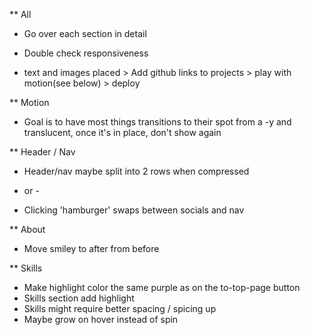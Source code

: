 ** All
* Go over each section in detail
* Double check responsiveness

* text and images placed > Add github links to projects > play with motion(see below) > deploy

** Motion
* Goal is to have most things transitions to their spot from a -y and translucent, once it's in place, don't show again

** Header / Nav
* Header/nav maybe split into 2 rows when compressed
- or -
* Clicking 'hamburger' swaps between socials and nav

** About
* Move smiley to after from before

** Skills
* Make highlight color the same purple as on the to-top-page button
* Skills section add highlight
* Skills might require better spacing / spicing up
* Maybe grow on hover instead of spin